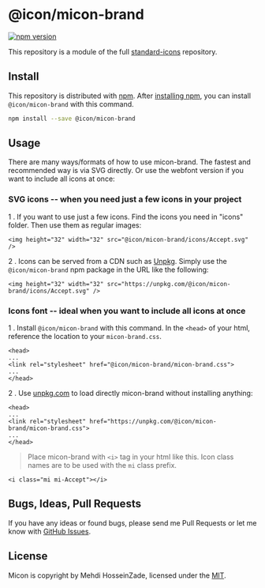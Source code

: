 # @icon/micon-brand

[![npm version](https://img.shields.io/npm/v/@icon/micon-brand.svg)](https://www.npmjs.org/package/@icon/micon-brand)

This repository is a module of the full [standard-icons][standard-icons] repository.

## Install

This repository is distributed with [npm]. After [installing npm][install-npm], you can install `@icon/micon-brand` with this command.

```bash
npm install --save @icon/micon-brand
```

## Usage

There are many ways/formats of how to use micon-brand. The fastest and recommended way is via SVG directly. Or use the webfont version if you want to include all icons at once:

### SVG icons -- when you need just a few icons in your project

1 . If you want to use just a few icons. Find the icons you need in "icons" folder. Then use them as regular images:

```
<img height="32" width="32" src="@icon/micon-brand/icons/Accept.svg" />
```

2 . Icons can be served from a CDN such as [Unpkg][Unpkg]. Simply use the `@icon/micon-brand` npm package in the URL like the following:

```
<img height="32" width="32" src="https://unpkg.com/@icon/micon-brand/icons/Accept.svg" />
```

### Icons font -- ideal when you want to include all icons at once

1 . Install `@icon/micon-brand` with this command. In the `<head>` of your html, reference the location to your `micon-brand.css`.

```
<head>
...
<link rel="stylesheet" href="@icon/micon-brand/micon-brand.css">
...
</head>
```

2 . Use [unpkg.com][Unpkg] to load directly micon-brand without installing anything:

```
<head>
...
<link rel="stylesheet" href="https://unpkg.com/@icon/micon-brand/micon-brand.css">
...
</head>
```

> Place micon-brand with `<i>` tag in your html like this. Icon class names are to be used with the `mi` class prefix.

```
<i class="mi mi-Accept"></i>
```


## Bugs, Ideas, Pull Requests

If you have any ideas or found bugs, please send me Pull Requests or let me know with [GitHub Issues][github issues].

## License

Micon is copyright by Mehdi HosseinZade, licensed under the [MIT][license].

[license]: https://opensource.org/licenses/MIT
[standard-icons]: https://github.com/thecreation/standard-icons
[npm]: https://www.npmjs.com/
[install-npm]: https://docs.npmjs.com/getting-started/installing-node
[sass]: http://sass-lang.com/
[github issues]: https://github.com/thecreation/standard-icons/issues
[Unpkg]: https://unpkg.com